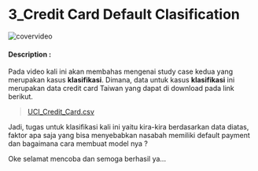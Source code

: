 # 3_Credit Card Default Clasification

![covervideo](http://bit.ly/makeaicovervideo)

#### **Description :**

Pada video kali ini akan membahas mengenai study case  kedua yang merupakan kasus **klasifikasi**. Dimana, data untuk kasus **klasifikasi** ini merupakan data credit card Taiwan yang dapat di download pada link berikut.

> [UCI_Credit_Card.csv](https://www.dropbox.com/sh/huqfdq2iscqv2v7/AAC2WYVQ1eljv2NBeHB3jm9_a/UCI_Credit_Card.csv?dl=0)

Jadi, tugas untuk klasifikasi kali ini yaitu kira-kira berdasarkan data diatas, faktor apa saja yang bisa menyebabkan nasabah memiliki default payment dan bagaimana cara membuat model nya ? 

Oke selamat mencoba dan semoga berhasil ya...